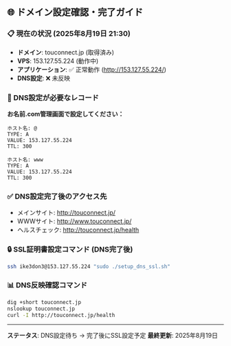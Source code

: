 ## 🌐 ドメイン設定確認・完了ガイド

### 📋 現在の状況 (2025年8月19日 21:30)
- **ドメイン**: touconnect.jp (取得済み)
- **VPS**: 153.127.55.224 (動作中)
- **アプリケーション**: ✅ 正常動作 (http://153.127.55.224/)
- **DNS設定**: ❌ 未反映

### 🔧 DNS設定が必要なレコード

**お名前.com管理画面で設定してください：**

```
ホスト名: @
TYPE: A
VALUE: 153.127.55.224
TTL: 300
```

```
ホスト名: www
TYPE: A
VALUE: 153.127.55.224
TTL: 300
```

### ✅ DNS設定完了後のアクセス先
- メインサイト: http://touconnect.jp/
- WWWサイト: http://www.touconnect.jp/
- ヘルスチェック: http://touconnect.jp/health

### 🔒 SSL証明書設定コマンド (DNS完了後)
```bash
ssh ike3don3@153.127.55.224 "sudo ./setup_dns_ssl.sh"
```

### 📊 DNS反映確認コマンド
```bash
dig +short touconnect.jp
nslookup touconnect.jp
curl -I http://touconnect.jp/health
```

---
**ステータス**: DNS設定待ち → 完了後にSSL設定予定
**最終更新**: 2025年8月19日
